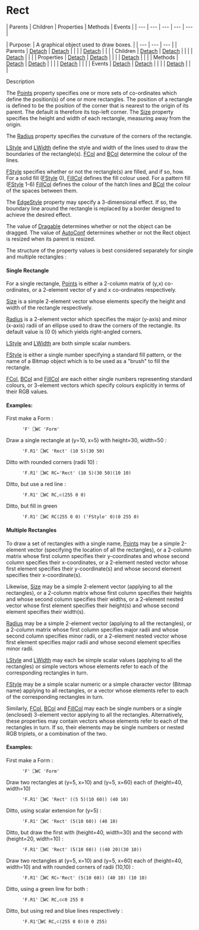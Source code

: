 




<h1 class="heading"><span class="name">Rect</span></h1>
| Parents | Children | Properties | Methods | Events |
| --- | --- | --- | --- | ---  |

| Purpose: | A graphical object used to draw boxes. |
| --- | --- | ---  |
| Parents | [Detach](./detach.md) | [Detach](./detach.md) |  |  |
| [Detach](./detach.md) |  |  |
| Children | [Detach](./detach.md) | [Detach](./detach.md) |  |  |
| [Detach](./detach.md) |  |  |
| Properties | [Detach](./detach.md) | [Detach](./detach.md) |  |  |
| [Detach](./detach.md) |  |  |
| Methods | [Detach](./detach.md) | [Detach](./detach.md) |  |  |
| [Detach](./detach.md) |  |  |
| Events | [Detach](./detach.md) | [Detach](./detach.md) |  |  |
| [Detach](./detach.md) |  |  |


Description


The [Points](./points.md) property specifies one or more sets of co-ordinates which define the position(s) of one or more rectangles. The position of a rectangle is defined to be the position of the corner that is nearest to the origin of its parent. The default is therefore its top-left corner. The [Size](./size.md) property specifies the height and width of each rectangle, measuring away from the origin.



The [Radius](./radius.md) property specifies the curvature of the corners of the rectangle.


[LStyle](./lstyle.md) and [LWidth](./lwidth.md) define the style and width of the lines used to draw the boundaries of the rectangle(s). [FCol](./fcol.md) and [BCol](./bcol.md) determine the colour of the lines.


[FStyle](./fstyle.md) specifies whether or not the rectangle(s) are filled, and if so, how. For a solid fill ([FStyle](./fstyle.md) 0), [FillCol](./fillcol.md) defines the fill colour used. For a pattern fill ([FStyle](./fstyle.md) 1-6) [FillCol](./fillcol.md) defines the colour of the hatch lines and [BCol](./bcol.md) the colour of the spaces between them.


The [EdgeStyle](./edgestyle.md) property may specify a 3-dimensional effect. If so, the boundary line around the rectangle is replaced by a border designed to achieve the desired effect.


The value of [Dragable](./dragable.md) determines whether or not the object can be dragged. The value of [AutoConf](./autoconf.md) determines whether or not the Rect object is resized when its parent is resized.


The structure of the property values is best considered separately for single and multiple rectangles :


#### Single Rectangle


For a single rectangle, [Points](./points.md) is either a 2-column matrix of (y,x) co-ordinates, or a 2-element vector of y and x co-ordinates respectively.


[Size](./size.md) is a simple 2-element vector whose elements specify the height and width of the rectangle respectively.


[Radius](./radius.md) is a 2-element vector which specifies the major (y-axis) and minor (x-axis) radii of an ellipse used to draw the corners of the rectangle. Its default value is (0 0) which yields right-angled corners.


[LStyle](./lstyle.md) and [LWidth](./lwidth.md) are both simple scalar numbers.


[FStyle](./fstyle.md) is either a single number specifying a standard fill pattern, or the name of a Bitmap object which is to be used as a "brush" to fill the rectangle.


[FCol](./fcol.md), [BCol](./bcol.md) and [FillCol](./fillcol.md) are each either single numbers representing standard colours, or 3-element vectors which specify colours explicitly in terms of their RGB values.


#### Examples:


First make a Form :
```apl
      'F' ⎕WC 'Form'
```


Draw a single rectangle at (y=10, x=5) with height=30, width=50 :
```apl
      'F.R1' ⎕WC 'Rect' (10 5)(30 50)
```


Ditto with rounded corners (radii 10) :
```apl
      'F.R1' ⎕WC RC←'Rect' (10 5)(30 50)(10 10)
```


Ditto, but use a red line :
```apl
      'F.R1' ⎕WC RC,⊂(255 0 0)
```


Ditto, but fill in green
```apl
      'F.R1' ⎕WC RC(255 0 0) ('FStyle' 0)(0 255 0)
```


#### Multiple Rectangles


To draw a set of rectangles with a single name, [Points](./points.md) may be a simple 2-element vector (specifying the location of all the rectangles), or a 2-column matrix whose first column specifies their y-coordinates and whose second column specifies their x-coordinates, or a 2-element nested vector whose first element specifies their y-coordinate(s) and whose second element specifies their x-coordinate(s).


Likewise, [Size](./size.md) may be a simple 2-element vector (applying to all the rectangles), or a 2-column matrix whose first column specifies their heights and whose second column specifies their widths, or a 2-element nested vector whose first element specifies their height(s) and whose second element specifies their width(s).


[Radius](./radius.md) may be a simple 2-element vector (applying to all the rectangles), or a 2-column matrix whose first column specifies major radii and whose second column specifies minor radii, or a 2-element nested vector whose first element specifies major radii and whose second element specifies minor radii.


[LStyle](./lstyle.md) and [LWidth](./lwidth.md) may each be simple scalar values (applying to all the rectangles) or simple vectors whose elements refer to each of the corresponding rectangles in turn.


[FStyle](./fstyle.md) may be a simple scalar numeric or a simple character vector (Bitmap name) applying to all rectangles, or a vector whose elements refer to each of the corresponding rectangles in turn.


Similarly, [FCol](./fcol.md), [BCol](./bcol.md) and [FillCol](./fillcol.md) may each be single numbers or a single (enclosed) 3-element vector applying to all the rectangles. Alternatively, these properties may contain vectors whose elements refer to each of the rectangles in turn. If so, their elements may be single numbers or nested RGB triplets, or a combination of the two.


#### Examples:


First make a Form :
```apl
      'F' ⎕WC 'Form'
```


Draw two rectangles at (y=5, x=10) and (y=5, x=60) each of (height=40, width=10)
```apl
      'F.R1' ⎕WC 'Rect' ((5 5)(10 60)) (40 10)
```


Ditto, using scalar extension for (y=5) :
```apl
      'F.R1' ⎕WC 'Rect' (5(10 60)) (40 10)
```


Ditto, but draw the first with (height=40, width=30) and the second with (height=20, width=10) :
```apl
      'F.R1' ⎕WC 'Rect' (5(10 60)) ((40 20)(30 10))
```


Draw two rectangles at (y=5, x=10) and (y=5, x=60) each of (height=40, width=10) and with rounded corners of radii (10,10) :
```apl
      'F.R1' ⎕WC RC←'Rect' (5(10 60)) (40 10) (10 10)
```


Ditto, using a green line for both :
```apl
      'F.R1' ⎕WC RC,⊂⊂0 255 0
```


Ditto, but using red and blue lines respectively :
```apl
      'F.R1'⎕WC RC,⊂(255 0 0)(0 0 255)
```


